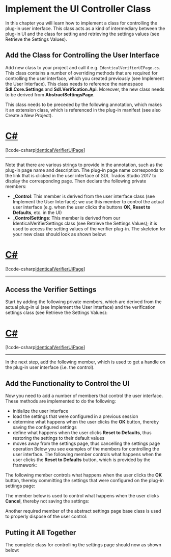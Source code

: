 Implement the UI Controller Class
=====

In this chapter you will learn how to implement a class for controlling the plug-in user interface. This class acts as a kind of intermediary between the plug-in UI and the class for setting and retrieving the settings values (see Retrieve the Settings Values).

Add the Class for Controlling the User Interface
----
Add new class to your project and call it e.g. `IdenticalVerifierUIPage.cs`. This class contains a number of overriding methods that are required for controlling the user interface, which you created previously (see Implement the User Interface). This class needs to reference the namespace **Sdl.Core.Settings** and **Sdl.Verification.Api**. Moreover, the new class needs to be derived from **AbstractSettingsPage**.

This class needs to be preceded by the following annotation, which makes it an extension class, which is referenced in the plug-in manifest (see also Create a New Project).

# [C#](#tab/tabid-1)
[!code-csharp[IdenticalVerifierUiPage](code_samples/IdenticalVerifierUiPage.cs#L7-L11)]
***

Note that there are various strings to provide in the annotation, such as the plug-in page name and description. The plug-in page name corresponds to the link that is clicked in the user interface of SDL Trados Studio 2017 to display the corresponding page.
Then declare the following private members:

* **_Control**: This member is derived from the user interface class (see Implement the User Interface); we use this member to control the actual user interface (e.g. when the user clicks the buttons **OK, Reset to Defaults**, etc. in the UI)
* **_ControlSettings**: This member is derived from our IdenticalVerifierSettings class (see Retrieve the Settings Values); it is used to access the setting values of the verifier plug-in.
The skeleton for your new class should look as shown below:

# [C#](#tab/tabid-2)
[!code-csharp[IdenticalVerifierUiPage](code_samples/IdenticalVerifierUiPage.cs#L1-L17)]
***

Access the Verifier Settings
-----
Start by adding the following private members, which are derived from the actual plug-in ui (see Implement the User Interface) and the verification settings class (see Retrieve the Settings Values):

# [C#](#tab/tabid-3)
[!code-csharp[IdenticalVerifierUiPage](code_samples/IdenticalVerifierUiPage.cs#L14-L15)]
***

In the next step, add the following member, which is used to get a handle on the plug-in user interface (i.e. the control).

Add the Functionality to Control the UI
------
Now you need to add a number of members that control the user interface. These methods are implemented to do the following:

* initialize the user interface
* load the settings that were configured in a previous session
* determine what happens when the user clicks the **OK** button, thereby saving the configured settings
* define what happens when the user clicks **Reset to Defaults**, thus restoring the settings to their default values
* moves away from the settings page, thus cancelling the settings page operation
Below you see examples of the members for controlling the user interface. The following member controls what happens when the user clicks the **Reset to Defaults** button, which is provided by the framework:

The following member controls what happens when the user clicks the **OK** button, thereby committing the settings that were configured on the plug-in settings page:

The member below is used to control what happens when the user clicks **Cancel**, thereby not saving the settings:

Another required member of the abstract settings page base class is used to properly dispose of the user control:

Putting it All Together
-----
The complete class for controlling the settings page should now as shown below: